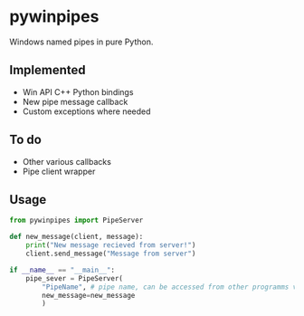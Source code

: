 # pywinpipes
Windows named pipes in pure Python.

## Implemented
- Win API C++ Python bindings
- New pipe message callback
- Custom exceptions where needed

## To do
- Other various callbacks
- Pipe client wrapper

## Usage
```python
from pywinpipes import PipeServer

def new_message(client, message):
    print("New message recieved from server!")
    client.send_message("Message from server")

if __name__ == "__main__":
    pipe_sever = PipeServer(
        "PipeName", # pipe name, can be accessed from other programms via "\\.\pipe\PipeName"
        new_message=new_message
        )
```